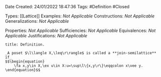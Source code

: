<br />
<br />

Date Created: 24/01/2022 18:47:36
Tags: #Definition #Closed 

Types: [[Lattice]]
Examples: _Not Applicable_ 
Constructions: _Not Applicable_
Generalizations: _Not Applicable_

Properties: _Not Applicable_
Sufficiencies: _Not Applicable_
Equivalences: _Not Applicable_
Justifications: _Not Applicable_

``` ad-Definition
title: Definition.

_A poset $\l\langle X,\leq\r\rangle$ is called a **join-semilattice** if_
$$\begin{equation}
    \fa x,y\in X,\ex u\in X:u=\sup\l\{x,y\r\}\eqqcolon x\vee y.
\end{equation}$$

```
